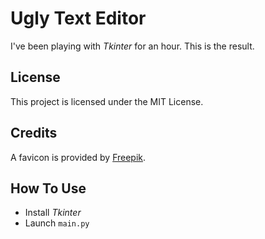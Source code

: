 # Ugly Text Editor
I've been playing with _Tkinter_ for an hour. This is the result.
## License
This project is licensed under the MIT License.
## Credits
A favicon is provided by [Freepik](https://www.flaticon.com/authors/freepik).
## How To Use
* Install _Tkinter_
* Launch `main.py`